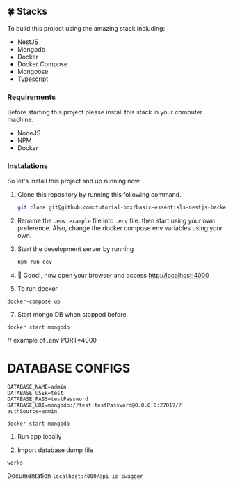 
## 🍀 Stacks

To build this project using the amazing stack including:

- NestJS
- Mongodb
- Docker
- Docker Compose
- Mongoose
- Typescript



### Requirements

Before starting this project please install this stack in your computer machine.

- NodeJS
- NPM
- Docker

### Instalations

So let's install this project and up running now

1. Clone this repository by running this following command.
   ```bash
   git clone git@github.com:tutorial-box/basic-essentials-nestjs-backenda-api.git
   ```
3. Rename the `.env.example` file into `.env` file. then start using your own preference. Also, change the docker compose env variables using your own.
4. Start the development server by running
   ```bash
   npm run dev
   ```
5. 🎉 Good!, now open your browser and access [http://localhost:4000](https://localhost:4000)


6. To run docker
````
docker-compose up
````

7. Start mongo DB when stopped before.
````
docker start mongodb
````
// example of .env
PORT=4000

# DATABASE CONFIGS
````
DATABASE_NAME=admin
DATABASE_USER=test
DATABASE_PASS=testPassword
DATABASE_URI=mongodb://test:testPassword@0.0.0.0:27017/?authSource=admin
````

````
docker start mongodb
````
1. Run app locally

2. Import database dump file

```
works
```
Documentation
````localhost:4000/api is swagger````
<br/>

